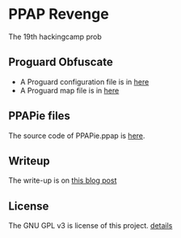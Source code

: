 # PPAP Revenge

The 19th hackingcamp prob

## Proguard Obfuscate

* A Proguard configuration file is in [here](proguard.pg)
* A Proguard map file is in [here](kr/kshgroup/ppap_revenge/f/map)

## PPAPie files
 
The source code of PPAPie.ppap is [here](PPAPie/).

## Writeup

The write-up is on [this blog post](https://blog.kshgroup.kr/19th-hackingcamp-ppap-revenge)

## License

The GNU GPL v3 is license of this project. [details](LICENSE)